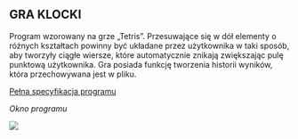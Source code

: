 ## GRA KLOCKI 
Program wzorowany na grze „Tetris”. Przesuwające się w dół elementy o różnych kształtach powinny być układane przez użytkownika w taki sposób, aby tworzyły ciągłe wiersze, które automatycznie znikają zwiększając pulę punktową użytkownika. Gra posiada funkcję tworzenia historii wyników, która przechowywana jest w pliku. 

[Pełna specyfikacja programu](https://www.dropbox.com/s/0q1mn6s00976f2q/Specyfikacja%5BTetris%5D.pdf?dl=0)


_Okno programu_

![](http://imgup.pl/di/ZW5G/tet.jpg)
